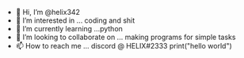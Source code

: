 - 👋 Hi, I’m @helix342
- 👀 I’m interested in ... coding and shit
- 🌱 I’m currently learning ...python
- 💞️ I’m looking to collaborate on ... making programs for simple tasks  
- 📫 How to reach me ... discord @ HELIX#2333
print("hello world")
<!---
helix342/helix342 is a ✨ special ✨ repository because its `README.md` (this file) appears on your GitHub profile.
You can click the Preview link to take a look at your changes.
--->
